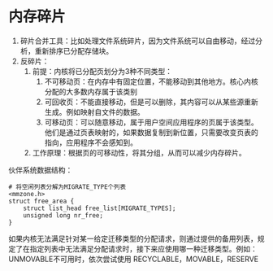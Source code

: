 # 内存碎片
1. 碎片合并工具：比如处理文件系统碎片，因为文件系统可以自由移动，经过分析，重新排序已分配存储块。
2. 反碎片：  
    1. 前提：内核将已分配页划分为3种不同类型：   
        1. 不可移动页：在内存中有固定位置，不能移动到其他地方。核心内核分配的大多数内存属于该类别
        2. 可回收页：不能直接移动，但是可以删除，其内容可以从某些源重新生成。例如映射自文件的数据。
        3. 可移动页：可以随意移动，属于用户空间应用程序的页属于该类型。他们是通过页表映射的，如果数据复制到新位置，只需要改变页表的指向，应用程序不会感知到。
    2. 工作原理：根据页的可移动性，将其分组，从而可以减少内存碎片。

伙伴系统数据结构：
```
# 将空闲列表分解为MIGRATE_TYPE个列表
<mmzone.h>
struct free_area {
    struct list_head free_list[MIGRATE_TYPES];
    unsigned long nr_free;
}
```
如果内核无法满足针对某一给定迁移类型的分配请求，则通过提供的备用列表，规定了在指定列表中无法满足分配请求时，接下来应使用哪一种迁移类型。例如：UNMOVABLE不可用时，依次尝试使用 RECYCLABLE，MOVABLE，RESERVE
